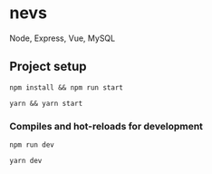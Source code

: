 # nevs
 Node, Express, Vue, MySQL

## Project setup
```
npm install && npm run start
```
```
yarn && yarn start
```

### Compiles and hot-reloads for development
```
npm run dev
```
```
yarn dev
```
